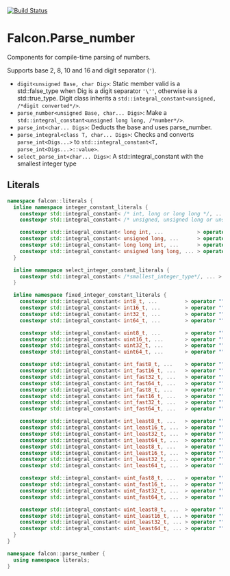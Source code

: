 [![Build Status](https://travis-ci.org/jonathanpoelen/falcon.parse_number.svg?branch=master)](https://travis-ci.org/jonathanpoelen/falcon.parse_number)


# Falcon.Parse_number

Components for compile-time parsing of numbers.

Supports base 2, 8, 10 and 16 and digit separator (`'`).

- `digit<unsigned Base, char Dig>`: Static member valid is a std::false_type when Dig is a digit separator `'\''`, otherwise is a std::true_type. Digit class inherits a `std::integral_constant<unsigned, /*digit converted*/>`.
- `parse_number<unsigned Base, char... Digs>`: Make a `std::integral_constant<unsigned long long, /*number*/>`.
- `parse_int<char... Digs>`: Deducts the base and uses parse_number.
- `parse_integral<class T, char... Digs>`: Checks and converts `parse_int<Digs...>` to `std::integral_constant<T, parse_int<Digs...>::value>`.
- `select_parse_int<char... Digs>`: A std::integral_constant with the smallest integer type


## Literals

``` cpp
namespace falcon::literals {
  inline namespace integer_constant_literals {
    constexpr std::integral_constant< /* int, long or long long */, ...                        > operator "" _c();
    constexpr std::integral_constant< /* unsigned, unsigned long or unsigned long long */, ... > operator "" _uc();

    constexpr std::integral_constant< long int, ...           > operator "" _lc();
    constexpr std::integral_constant< unsigned long, ...      > operator "" _ulc();
    constexpr std::integral_constant< long long int, ...      > operator "" _llc();
    constexpr std::integral_constant< unsigned long long, ... > operator "" _ullc();
  }

  inline namespace select_integer_constant_literals {
    constexpr std::integral_constant< /*smallest_integer_type*/, ... > operator "" _ic();
  }

  inline namespace fixed_integer_constant_literals {
    constexpr std::integral_constant< int8_t, ...         > operator "" _s8();
    constexpr std::integral_constant< int16_t, ...        > operator "" _s16();
    constexpr std::integral_constant< int32_t, ...        > operator "" _s32();
    constexpr std::integral_constant< int64_t, ...        > operator "" _s64();

    constexpr std::integral_constant< uint8_t, ...        > operator "" _s8();
    constexpr std::integral_constant< uint16_t, ...       > operator "" _s16();
    constexpr std::integral_constant< uint32_t, ...       > operator "" _s32();
    constexpr std::integral_constant< uint64_t, ...       > operator "" _s64();

    constexpr std::integral_constant< int_fast8_t, ...    > operator "" _fast8();
    constexpr std::integral_constant< int_fast16_t, ...   > operator "" _fast16();
    constexpr std::integral_constant< int_fast32_t, ...   > operator "" _fast32();
    constexpr std::integral_constant< int_fast64_t, ...   > operator "" _fast64();
    constexpr std::integral_constant< int_fast8_t, ...    > operator "" _sfast8();
    constexpr std::integral_constant< int_fast16_t, ...   > operator "" _sfast16();
    constexpr std::integral_constant< int_fast32_t, ...   > operator "" _sfast32();
    constexpr std::integral_constant< int_fast64_t, ...   > operator "" _sfast64();

    constexpr std::integral_constant< int_least8_t, ...   > operator "" _least8();
    constexpr std::integral_constant< int_least16_t, ...  > operator "" _least16();
    constexpr std::integral_constant< int_least32_t, ...  > operator "" _least32();
    constexpr std::integral_constant< int_least64_t, ...  > operator "" _least64();
    constexpr std::integral_constant< int_least8_t, ...   > operator "" _sleast8();
    constexpr std::integral_constant< int_least16_t, ...  > operator "" _sleast16();
    constexpr std::integral_constant< int_least32_t, ...  > operator "" _sleast32();
    constexpr std::integral_constant< int_least64_t, ...  > operator "" _sleast64();

    constexpr std::integral_constant< uint_fast8_t, ...   > operator "" _ufast8();
    constexpr std::integral_constant< uint_fast16_t, ...  > operator "" _ufast16();
    constexpr std::integral_constant< uint_fast32_t, ...  > operator "" _ufast32();
    constexpr std::integral_constant< uint_fast64_t, ...  > operator "" _ufast64();

    constexpr std::integral_constant< uint_least8_t, ...  > operator "" _uleast8();
    constexpr std::integral_constant< uint_least16_t, ... > operator "" _uleast16();
    constexpr std::integral_constant< uint_least32_t, ... > operator "" _uleast32();
    constexpr std::integral_constant< uint_least64_t, ... > operator "" _uleast64();
  }
}

namespace falcon::parse_number {
  using namespace literals;
}
```

